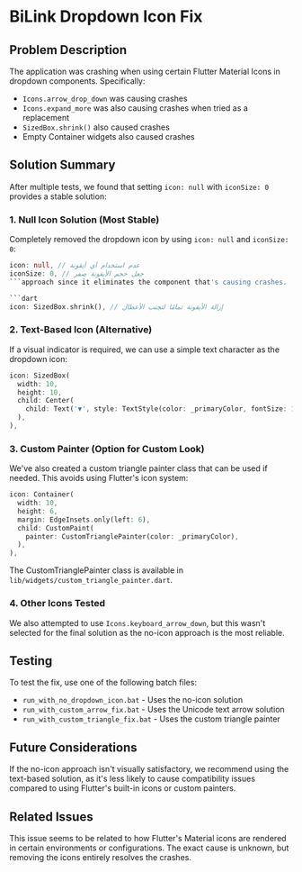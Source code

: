 # BiLink Dropdown Icon Fix

## Problem Description
The application was crashing when using certain Flutter Material Icons in dropdown components. Specifically:
- `Icons.arrow_drop_down` was causing crashes
- `Icons.expand_more` was also causing crashes when tried as a replacement
- `SizedBox.shrink()` also caused crashes
- Empty Container widgets also caused crashes

## Solution Summary
After multiple tests, we found that setting `icon: null` with `iconSize: 0` provides a stable solution:

### 1. Null Icon Solution (Most Stable)
Completely removed the dropdown icon by using `icon: null` and `iconSize: 0`:

```dart
icon: null, // عدم استخدام أي أيقونة
iconSize: 0, // جعل حجم الأيقونة صفر
```approach since it eliminates the component that's causing crashes.

```dart
icon: SizedBox.shrink(), // إزالة الأيقونة تمامًا لتجنب الأعطال
```

### 2. Text-Based Icon (Alternative)
If a visual indicator is required, we can use a simple text character as the dropdown icon:

```dart
icon: SizedBox(
  width: 10,
  height: 10,
  child: Center(
    child: Text('▼', style: TextStyle(color: _primaryColor, fontSize: 12)),
  ),
),
```

### 3. Custom Painter (Option for Custom Look)
We've also created a custom triangle painter class that can be used if needed. This avoids using Flutter's icon system:

```dart
icon: Container(
  width: 10,
  height: 6,
  margin: EdgeInsets.only(left: 6),
  child: CustomPaint(
    painter: CustomTrianglePainter(color: _primaryColor),
  ),
),
```
The CustomTrianglePainter class is available in `lib/widgets/custom_triangle_painter.dart`.

### 4. Other Icons Tested
We also attempted to use `Icons.keyboard_arrow_down`, but this wasn't selected for the final solution as the no-icon approach is the most reliable.

## Testing
To test the fix, use one of the following batch files:
- `run_with_no_dropdown_icon.bat` - Uses the no-icon solution
- `run_with_custom_arrow_fix.bat` - Uses the Unicode text arrow solution
- `run_with_custom_triangle_fix.bat` - Uses the custom triangle painter

## Future Considerations
If the no-icon approach isn't visually satisfactory, we recommend using the text-based solution, as it's less likely to cause compatibility issues compared to using Flutter's built-in icons or custom painters.

## Related Issues
This issue seems to be related to how Flutter's Material icons are rendered in certain environments or configurations. The exact cause is unknown, but removing the icons entirely resolves the crashes.
